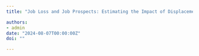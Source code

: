 ```yaml
---
title: "Job Loss and Job Prospects: Estimating the Impact of Displacement on Job Security (older version/redirect)" 

authors:
- admin
date: "2024-08-07T00:00:00Z"
doi: ""

---
```


